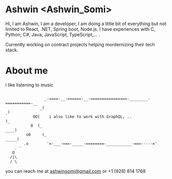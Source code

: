 <!--## Hi there 👋-->
# Ashwin <Ashwin_Somi> 

Hi, I am Ashwin, I am a developer, I am doing a little bit of everything but not limited to React, .NET, Spring boot, Node.js.
I have experiences with  C, Python, C#, Java, JavaScript, TypeScript,... .

Currently working on contract projects helping mordernizing their tech stack.

# About me
I like listening to music 
```

                 _-====-__-======-__-================-________-===========-__
               _(                                                           _)
            OO(    i also like to work with GraphQL, ..                      )_
           0  (_                                                        ____)
         o0     (_                                                _____)
        .o        '=-___-===-_____-========-___________-===-----='                             
    . '
   O
  /|\
  / \
```

you can reach me at ashwinsomi@gmail.com or +1 (928) 814 1768

<!--
**AshwinSomi/AshwinSomi** is a ✨ _special_ ✨ repository because its `README.md` (this file) appears on your GitHub profile.

Here are some ideas to get you started:

- 🔭 I’m currently working on ...
- 🌱 I’m currently learning ...
- 👯 I’m looking to collaborate on ...
- 🤔 I’m looking for help with ...
- 💬 Ask me about ...
- 📫 How to reach me: ...
- 😄 Pronouns: ...
- ⚡ Fun fact: ...
-->
